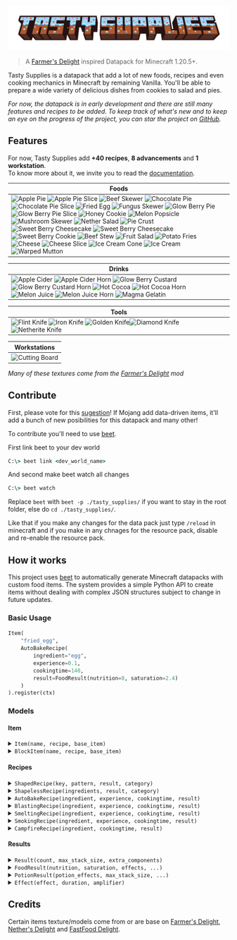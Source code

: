 ![Tasty Supplies Banner](./docs/_media/tasty_supplies_title.png)
> A [Farmer's Delight](https://modrinth.com/mod/farmers-delight) inspired Datapack for Minecraft 1.20.5+.

Tasty Supplies is a datapack that add a lot of new foods, recipes and even cooking mechanics in Minecraft by remaining Vanilla.
You'll be able to prepare a wide variety of delicious dishes from cookies to salad and pies.

*For now, the datapack is in early development and there are still many features and recipes to be added. To keep track of what's new and to keep an eye on the progress of the project, you can star the project on [GitHub]([https://github.com/atomic-junky/tasty-supplies](https://github.com/atomic-junky/tasty-supplies)).*

## Features

For now, Tasty Supplies add **+40 recipes**, **8 advancements** and **1 workstation**.<br>
To know more about it, we invite you to read the [documentation](https://atomic-junky.github.io/tasty-supplies/#/).

| Foods |
|---|
| ![Apple Pie](https://cdn.modrinth.com/data/cached_images/af20952297ae0d7954ac4893e90062b98af419fb.png) ![Apple Pie Slice](https://cdn.modrinth.com/data/cached_images/26d3d15ef9d05dcdc036f0b78cc823130ac9d464.png) ![Beef Skewer](https://cdn.modrinth.com/data/cached_images/31efd7eab27487b59405c918d37724eca372a5e4.png) ![Chocolate Pie](https://cdn.modrinth.com/data/cached_images/aed65f8f26c8340603a4be1b8bbf1917d4c34953.png) ![Chocolate Pie Slice](https://cdn.modrinth.com/data/cached_images/40dabdf38342331f7372fd83831c045808e73862.png) ![Fried Egg](https://cdn.modrinth.com/data/cached_images/d68c3eb0f91d8e031551bd23b8d98d06d9ad3316.png) ![Fungus Skewer](https://cdn.modrinth.com/data/cached_images/f873169b901dd312a6ccf3a24492202add5472e8.png) ![Glow Berry Pie](https://cdn.modrinth.com/data/cached_images/094b36971b1f10c6c2102511a81d7c76fae306b5.png) ![Glow Berry Pie Slice](https://cdn.modrinth.com/data/cached_images/aee7084afa903610acc09ed39ef3e25534ef6e71.png) ![Honey Cookie](https://cdn.modrinth.com/data/cached_images/5e0fc3542f2c8c770627ad5aa9abc835e7817f9b.png) ![Melon Popsicle](https://cdn.modrinth.com/data/cached_images/ad25ff5fb2b515701dce99efceac2abd05558e52.png) ![Mushroom Skewer](https://cdn.modrinth.com/data/cached_images/b6c71290e0dd05af086305b09d542ffd4e8f9111.png) ![Nether Salad](https://cdn.modrinth.com/data/cached_images/0cf9853fc0be6ac405d49eeb9f201625765e7b69.png) ![Pie Crust](https://cdn.modrinth.com/data/cached_images/4690c3dd665ebaffe8331b7dadcf6f1ee17a568e.png) ![Sweet Berry Cheesecake](https://cdn.modrinth.com/data/cached_images/38b194072c45089038bc8bf9a8e8e01393dc7a26.png) ![Sweet Berry Cheesecake](https://cdn.modrinth.com/data/cached_images/f7f3dd45769b927a1bf93c3b2425674973d4a402.png) ![Sweet Berry Cookie](https://cdn.modrinth.com/data/cached_images/640878ab93d9cf1423d410063b0ec4406f5b5bed.png) ![Beef Stew](https://cdn.modrinth.com/data/cached_images/709c38b0c3f5a075e245265109c726827eedeb35.png) ![Fruit Salad](https://cdn.modrinth.com/data/cached_images/31e032381b2d903d3e67a3f456b619c9f9df62fe.png) ![Potato Fries](https://cdn.modrinth.com/data/cached_images/746440d5abc8b8cb743d6e3b62172f2f375e6e0d.png) ![Cheese](https://cdn.modrinth.com/data/cached_images/d63a0b379b18adbdb2a035d29a87fba310681577.png) ![Cheese Slice](https://cdn.modrinth.com/data/cached_images/429beaa5a21f3639dafea33f27fafa5f21155f28.png) ![Ice Cream Cone](https://cdn.modrinth.com/data/cached_images/449dee959c7600234b214dbb7001f946234a5044.png) ![Ice Cream](https://cdn.modrinth.com/data/cached_images/2cd447f936310ed2fa50ae9919324847ea1c7a3b.png) ![Warped Mutton](https://cdn.modrinth.com/data/cached_images/f667e278bb7523b42d91f99f781f967b66200983.png)  |

| Drinks |
|---|
| ![Apple Cider](https://cdn.modrinth.com/data/cached_images/49f3760f16d8c75365f5593210f25146829a8240.png) ![Apple Cider Horn](https://cdn.modrinth.com/data/cached_images/9824e7259fd296d1b946df1c552ad53e52c1c7d2.png) ![Glow Berry Custard](https://cdn.modrinth.com/data/cached_images/bca8c798610cef0b1751a7dbdf4aa8e5c62b4c62.png) ![Glow Berry Custard Horn](https://cdn.modrinth.com/data/cached_images/125d50af5d630099374cb26f95ffae699a22ad5f.png) ![Hot Cocoa](https://cdn.modrinth.com/data/cached_images/b7a1b3dbf34e75d9f5b3d1623065ee5e0892b6b5.png) ![Hot Cocoa Horn](https://cdn.modrinth.com/data/cached_images/7f9036dd1551cfcb272752cf4fa6adc6f27c1cb3.png) ![Melon Juice](https://cdn.modrinth.com/data/cached_images/f6456d9dcac07eaa8817224a0be22da1a0239198.png) ![Melon Juice Horn](https://cdn.modrinth.com/data/cached_images/08b24a48043591ed2aac5f6d11d62b3195b49310.png) ![Magma Gelatin](https://cdn.modrinth.com/data/cached_images/c3e517573ab7d9ce73665fbe8680cecc2a4d6856.png) |

| Tools |
|---|
| ![Flint Knife](https://cdn.modrinth.com/data/cached_images/f42f008a1934bf69f6e1ecac2e7fbcbb8c5bd51e.png) ![Iron Knife](https://cdn.modrinth.com/data/cached_images/948e4f652cd75fd5c34708a8027fa7d437d23902.png) ![Golden Knife](https://cdn.modrinth.com/data/cached_images/56386ef90ddcd3cdec9f7624eddebb7180be0be7.png)![Diamond Knife](https://cdn.modrinth.com/data/cached_images/5c7d16e126e1ce9d9134a5ad093695a4e099ed29.png)![Netherite Knife](https://cdn.modrinth.com/data/cached_images/367ff513d656668530f35b32a6f879a29b0f7b7f.png) |

| Workstations |
|---|
|![Cutting Board](https://cdn.modrinth.com/data/cached_images/c03444c812d80dbbe365714ae52fa512fd7aaca2.png) |

*Many of these textures come from the [Farmer's Delight](https://modrinth.com/mod/farmers-delight) mod*

## Contribute

First, please vote for this [sugestion](https://feedback.minecraft.net/hc/en-us/community/posts/24834246348173-Add-the-new-components-to-crafting-recipe-inputs-Datapacks)! If Mojang add data-driven items, it'll add a bunch of new posibilities for this datapack and many other!

To contribute you'll need to use [beet](https://github.com/mcbeet/beet/tree/728859b2bf7b7725fcf7aa7de3788c668ffd668d).

First link beet to your dev world

```cmd
C:\> beet link <dev_world_name>
```

And second make beet watch all changes

```cmd
C:\> beet watch
```

Replace `beet` with `beet -p ./tasty_supplies/` if you want to stay in the root folder, else do `cd ./tasty_supplies/`.

Like that if you make any changes for the data pack just type `/reload` in minecraft and if you make in any chnages for the resource pack, disable and re-enable the resource pack.

## How it works

This project uses [beet](https://github.com/mcbeet/beet) to automatically generate Minecraft datapacks with custom food items. The system provides a simple Python API to create items without dealing with complex JSON structures subject to change in future updates.

### Basic Usage

```py
Item(
    "fried_egg",
    AutoBakeRecipe(
        ingredient="egg",
        experience=0.1,
        cookingtime=140,
        result=FoodResult(nutrition=8, saturation=2.4)
    )
).register(ctx)
```

### Models

#### Item

<details>
<summary>
    <code>Item(name, recipe, base_item)</code>
</summary>

Create a new custom item.

> [!IMPORTANT]  
> You need to put the item texture in `tasty_supplies/src/assets/tasty_supplies/textures/item/` folder with the right item name.

**Parameters:**

- `name` *(str)*: Item identifier
- `recipe` *(Recipe)*: Recipe for crafting/cooking the item
- `base_item` *(str, optional)*: Base Minecraft item. Default: `"bread"`

**Methods:**

- `register(ctx)`: Registers the item and generates all files

**Generates:**

- **[Resource Pack]** `assets/tasty_supplies/models/item/{name}.json`
- **[Resource Pack]** `assets/tasty_supplies/item_models/{name}.json`
- **[Resource Pack]** `assets/minecraft/item_models/{base_item}.json`

**Example:**

```py
Item(
    "cheese",
    recipe=AutoBakeRecipe(...),
    base_item="bread"
).register(ctx)
```

</details>

<details>
<summary>
    <code>BlockItem(name, recipe, base_item)</code>
</summary>

Create a new custom item.

> [!IMPORTANT]  
> You need to put the item texture in `tasty_supplies/src/assets/tasty_supplies/textures/item/` folder with the right item name.

**Parameters:**

- `name` *(str)*: Item identifier
- `recipe` *(Recipe)*: Recipe for crafting/cooking the item
- `base_item` *(str, optional)*: Base Minecraft item. Default: `"bread"`

**Methods:**

- `register(ctx)`: Registers the item and generates all files

**Generates:**

- **[Resource Pack]** `assets/tasty_supplies/models/item/{name}.json`
- **[Resource Pack]** `assets/tasty_supplies/item_models/{name}.json`
- **[Resource Pack]** `assets/minecraft/item_models/{base_item}.json`

**Example:**

```py
Item(
    "cheese",
    recipe=AutoBakeRecipe(...),
    base_item="bread"
).register(ctx)
```

</details>

#### Recipes

<details>
<summary>
    <code>ShapedRecipe(key, pattern, result, category)</code>
</summary>

Crafting table with specific pattern.

**Parameters:**

- `key` *(dict)*: Maps pattern letters to items
- `pattern` *(list[str])*: Crafting pattern
- `result` *(Result)*: Item properties when crafted
- `category` *(str, optional)*: Recipe category. Default: `"misc"`

**Generates:**

- **[Datapack]** `data/tasty_supplies/recipes/{name}.json`

**Example:**

```py
ShapedRecipe(
    key={
        "W": "wheat", 
        "A": "apple", 
        "S": "sugar", 
        "C": "bread"
    },
    pattern=["WWW", "AAA", "SCS"],
    result=FoodResult(nutrition=8, saturation=6)
)
```

</details>

<details>
<summary>
    <code>ShapelessRecipe(ingredients, result, category)</code>
</summary>

Crafting recipe without specific positioning.

**Parameters:**

- `ingredients` *(list[str])*: Required items (supports tags with `#`)
- `result` *(Result)*: Item properties when crafted
- `category` *(str, optional)*: Recipe category. Default: `"misc"`

**Generates:**

- **[Datapack]** `data/tasty_supplies/recipes/{name}.json`

**Example:**

```py
ShapelessRecipe(
    ingredients=["bowl", "apple", "melon_slice", "#tasty_supplies:berries"],
    result=FoodResult(nutrition=18, saturation=7.6)
)
```

</details>

<details>
<summary>
    <code>AutoBakeRecipe(ingredient, experience, cookingtime, result)</code>
</summary>

Auto-generates item recipes for blasting, smoking and campfire. Smoked recipes cook 30% faster, while campfire recipes cook 30% slower.

**Parameters:**

- `ingredient` *(str)*: Item to cook
- `experience` *(float)*: XP reward
- `cookingtime` *(int)*: Cooking time in ticks
- `result` *(Result)*: Item properties when cooked

**Generates:**

- **[Datapack]** `data/tasty_supplies/recipes/{name}_blasting.json`
- **[Datapack]** `data/tasty_supplies/recipes/{name}_smoking.json`
- **[Datapack]** `data/tasty_supplies/recipes/{name}_campfire.json`

**Example:**

```py
AutoBakeRecipe(
    ingredient="milk_bucket",
    experience=0.5,
    cookingtime=200,
    result=FoodResult(nutrition=8, saturation=5.6)
)
```

</details>

<details>
<summary>
    <code>BlastingRecipe(ingredient, experience, cookingtime, result)</code>
</summary>

Blast furnace recipe.

**Parameters:**

- `ingredient` *(str)*: Item to cook
- `experience` *(float)*: XP reward
- `cookingtime` *(int)*: Cooking time in ticks
- `result` *(Result)*: Item properties when cooked

**Generates:**

- **[Datapack]** `data/tasty_supplies/recipes/{name}.json`

</details>

<details>
<summary>
    <code>SmeltingRecipe(ingredient, experience, cookingtime, result)</code>
</summary>

Furnace recipe.

**Parameters:**

- `ingredient` *(str)*: Item to cook
- `experience` *(float)*: XP reward
- `cookingtime` *(int)*: Cooking time in ticks
- `result` *(Result)*: Item properties when cooked

**Generates:**

- **[Datapack]** `data/tasty_supplies/recipes/{name}_smelting.json`

</details>

<details>
<summary>
    <code>SmokingRecipe(ingredient, experience, cookingtime, result)</code>
</summary>

Smoker recipe.

**Parameters:**

- `ingredient` *(str)*: Item to cook
- `experience` *(float)*: XP reward
- `cookingtime` *(int)*: Cooking time in ticks
- `result` *(Result)*: Item properties when cooked

**Generates:**

- **[Datapack]** `data/tasty_supplies/recipes/{name}_smoking.json`

</details>

<details>
<summary>
    <code>CampfireRecipe(ingredient, cookingtime, result)</code>
</summary>

Campfire cooking recipe.

**Parameters:**

- `ingredient` *(str)*: Item to cook
- `cookingtime` *(int)*: Cooking time in ticks
- `result` *(Result)*: Item properties when cooked

**Generates:**

- **[Datapack]** `data/tasty_supplies/recipes/{name}_campfire.json`

</details>

#### Results

<details>
<summary>
    <code>Result(count, max_stack_size, extra_components)</code>
</summary>

Basic item properties with custom components.

**Parameters:**

- `count` *(int, optional)*: Item count. Default: `1`
- `max_stack_size` *(int, optional)*: Stack limit. Default: `64`
- `extra_components` *(dict, optional)*: Additional item components

**Example:**

```py
Result(
    count=1,
    max_stack_size=64,
    extra_components={"max_damage": 100}
)
```

</details>

<details>
<summary>
    <code>FoodResult(nutrition, saturation, effects, ...)</code>
</summary>

Edible item properties with nutrition and effects.

**Parameters:**

- `nutrition` *(int)*: Hunger points restored
- `saturation` *(float)*: Saturation value
- `effects` *(list[Effect], optional)*: Potion effects when eaten
- `can_always_eat` *(bool, optional)*: Edible when full. Default: `False`
- `max_stack_size` *(int, optional)*: Stack limit. Default: `64`
- `extra_components` *(dict, optional)*: Additional item components

**Example:**

```py
FoodResult(
    nutrition=8,
    saturation=6,
    effects=[Effect("speed", 3600, 1)]
)
```

</details>

<details>
<summary>
    <code>PotionResult(potion_effects, max_stack_size, ...)</code>
</summary>

Drinkable item properties with potion effects.

**Parameters:**

- `potion_effects` *(list[Effect])*: Effects when consumed
- `max_stack_size` *(int, optional)*: Stack limit. Default: `1`
- `extra_components` *(dict, optional)*: Additional item components

**Example:**

```py
PotionResult(
    potion_effects=[Effect("regeneration", 600)]
)
```

</details>

<details>
<summary>
    <code>Effect(effect, duration, amplifier)</code>
</summary>

Potion effect definition.

**Parameters:**

- `effect` *(str)*: Effect ID (e.g., `"speed"`, `"regeneration"`)
- `duration` *(int, optional)*: Duration in ticks (20 = 1 second). Default: `0`
- `amplifier` *(int, optional)*: Effect level (0 = I, 1 = II). Default: `0`

**Example:**

```py
Effect("speed", 3600, 1)  # Speed II for 3 minutes
```

</details>

## Credits

Certain items texture/models come from or are base on [Farmer's Delight](https://github.com/vectorwing/FarmersDelight), [Nether's Delight](https://github.com/Chefs-Delight/NethersDelight_Forge) and [FastFood Delight](https://github.com/akaneoMT/FastFoodDelight).
